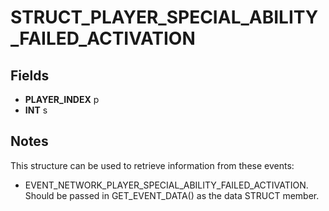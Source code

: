 # STRUCT_PLAYER_SPECIAL_ABILITY_FAILED_ACTIVATION

## Fields
* **PLAYER_INDEX** p
* **INT** s

## Notes
This structure can be used to retrieve information from these events:
- EVENT_NETWORK_PLAYER_SPECIAL_ABILITY_FAILED_ACTIVATION.
Should be passed in GET_EVENT_DATA() as the data STRUCT member.